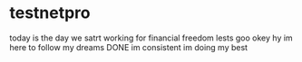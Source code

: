 # testnetpro 
today is the day we satrt working for financial freedom
lests goo
okey
hy im here to follow my dreams 
DONE
im consistent
im doing my best
